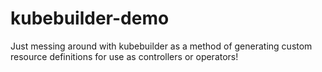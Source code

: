 # kubebuilder-demo
Just messing around with kubebuilder as a method of generating custom resource definitions for use as controllers or operators!
